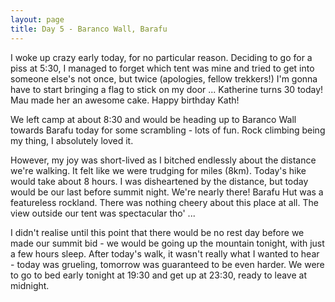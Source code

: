 ```yaml
---
layout: page
title: Day 5 - Baranco Wall, Barafu
---
```

I woke up crazy early today, for no particular reason. Deciding to go for a piss at 5:30, I managed to forget which tent was mine and tried to get into someone else's not once, but twice (apologies, fellow trekkers!) I'm gonna have to start bringing a flag to stick on my door ...
Katherine turns 30 today! Mau made her an awesome cake. Happy birthday Kath!

We left camp at about 8:30 and would be heading up to Baranco Wall towards Barafu today for some scrambling - lots of fun. Rock climbing being my thing, I absolutely loved it.

However, my joy was short-lived as I bitched endlessly about the distance we're walking. It felt like we were trudging for miles (8km). Today's hike would take about 8 hours.
I was disheartened by the distance, but today would be our last before summit night. We're nearly there!
Barafu Hut was a featureless rockland. There was nothing cheery about this place at all. The view outside our tent was spectacular tho' ...

I didn't realise until this point that there would be no rest day before we made our summit bid - we would be going up the mountain tonight, with just a few hours sleep. After today's walk, it wasn't really what I wanted to hear - today was grueling, tomorrow was guaranteed to be even harder.
We were to go to bed early tonight at 19:30 and get up at 23:30, ready to leave at midnight.
